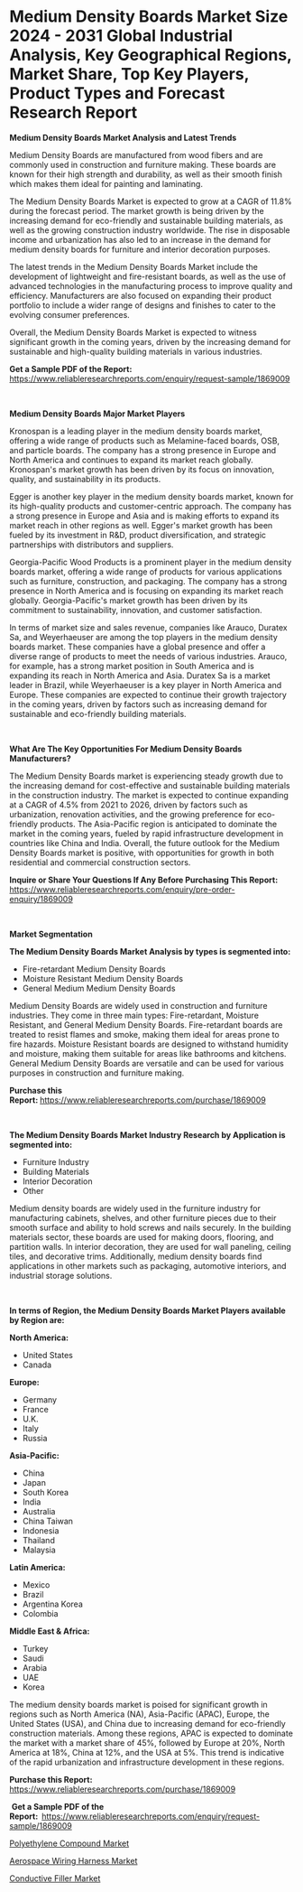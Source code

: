 <p><h1>Medium Density Boards Market Size 2024 - 2031 Global Industrial Analysis, Key Geographical Regions, Market Share, Top Key Players, Product Types and Forecast Research Report</h1></p><p><strong>Medium Density Boards Market Analysis and Latest Trends</strong></p>
<p><p>Medium Density Boards are manufactured from wood fibers and are commonly used in construction and furniture making. These boards are known for their high strength and durability, as well as their smooth finish which makes them ideal for painting and laminating.</p><p>The Medium Density Boards Market is expected to grow at a CAGR of 11.8% during the forecast period. The market growth is being driven by the increasing demand for eco-friendly and sustainable building materials, as well as the growing construction industry worldwide. The rise in disposable income and urbanization has also led to an increase in the demand for medium density boards for furniture and interior decoration purposes.</p><p>The latest trends in the Medium Density Boards Market include the development of lightweight and fire-resistant boards, as well as the use of advanced technologies in the manufacturing process to improve quality and efficiency. Manufacturers are also focused on expanding their product portfolio to include a wider range of designs and finishes to cater to the evolving consumer preferences.</p><p>Overall, the Medium Density Boards Market is expected to witness significant growth in the coming years, driven by the increasing demand for sustainable and high-quality building materials in various industries.</p></p>
<p><strong>Get a Sample PDF of the Report:&nbsp;</strong> <a href="https://www.reliableresearchreports.com/enquiry/request-sample/1869009">https://www.reliableresearchreports.com/enquiry/request-sample/1869009</a></p>
<p>&nbsp;</p>
<p><strong>Medium Density Boards Major Market Players</strong></p>
<p><p>Kronospan is a leading player in the medium density boards market, offering a wide range of products such as Melamine-faced boards, OSB, and particle boards. The company has a strong presence in Europe and North America and continues to expand its market reach globally. Kronospan's market growth has been driven by its focus on innovation, quality, and sustainability in its products.</p><p>Egger is another key player in the medium density boards market, known for its high-quality products and customer-centric approach. The company has a strong presence in Europe and Asia and is making efforts to expand its market reach in other regions as well. Egger's market growth has been fueled by its investment in R&D, product diversification, and strategic partnerships with distributors and suppliers.</p><p>Georgia-Pacific Wood Products is a prominent player in the medium density boards market, offering a wide range of products for various applications such as furniture, construction, and packaging. The company has a strong presence in North America and is focusing on expanding its market reach globally. Georgia-Pacific's market growth has been driven by its commitment to sustainability, innovation, and customer satisfaction.</p><p>In terms of market size and sales revenue, companies like Arauco, Duratex Sa, and Weyerhaeuser are among the top players in the medium density boards market. These companies have a global presence and offer a diverse range of products to meet the needs of various industries. Arauco, for example, has a strong market position in South America and is expanding its reach in North America and Asia. Duratex Sa is a market leader in Brazil, while Weyerhaeuser is a key player in North America and Europe. These companies are expected to continue their growth trajectory in the coming years, driven by factors such as increasing demand for sustainable and eco-friendly building materials.</p></p>
<p>&nbsp;</p>
<p><strong>What Are The Key Opportunities For Medium Density Boards Manufacturers?</strong></p>
<p><p>The Medium Density Boards market is experiencing steady growth due to the increasing demand for cost-effective and sustainable building materials in the construction industry. The market is expected to continue expanding at a CAGR of 4.5% from 2021 to 2026, driven by factors such as urbanization, renovation activities, and the growing preference for eco-friendly products. The Asia-Pacific region is anticipated to dominate the market in the coming years, fueled by rapid infrastructure development in countries like China and India. Overall, the future outlook for the Medium Density Boards market is positive, with opportunities for growth in both residential and commercial construction sectors.</p></p>
<p><strong>Inquire or Share Your Questions If Any Before Purchasing This Report:</strong> <a href="https://www.reliableresearchreports.com/enquiry/pre-order-enquiry/1869009">https://www.reliableresearchreports.com/enquiry/pre-order-enquiry/1869009</a></p>
<p>&nbsp;</p>
<p><strong>Market Segmentation</strong></p>
<p><strong>The Medium Density Boards Market Analysis by types is segmented into:</strong></p>
<p><ul><li>Fire-retardant Medium Density Boards</li><li>Moisture Resistant Medium Density Boards</li><li>General Medium Medium Density Boards</li></ul></p>
<p><p>Medium Density Boards are widely used in construction and furniture industries. They come in three main types: Fire-retardant, Moisture Resistant, and General Medium Density Boards. Fire-retardant boards are treated to resist flames and smoke, making them ideal for areas prone to fire hazards. Moisture Resistant boards are designed to withstand humidity and moisture, making them suitable for areas like bathrooms and kitchens. General Medium Density Boards are versatile and can be used for various purposes in construction and furniture making.</p></p>
<p><strong>Purchase this Report:&nbsp;</strong><a href="https://www.reliableresearchreports.com/purchase/1869009">https://www.reliableresearchreports.com/purchase/1869009</a></p>
<p>&nbsp;</p>
<p><strong>The Medium Density Boards Market Industry Research by Application is segmented into:</strong></p>
<p><ul><li>Furniture Industry</li><li>Building Materials</li><li>Interior Decoration</li><li>Other</li></ul></p>
<p><p>Medium density boards are widely used in the furniture industry for manufacturing cabinets, shelves, and other furniture pieces due to their smooth surface and ability to hold screws and nails securely. In the building materials sector, these boards are used for making doors, flooring, and partition walls. In interior decoration, they are used for wall paneling, ceiling tiles, and decorative trims. Additionally, medium density boards find applications in other markets such as packaging, automotive interiors, and industrial storage solutions.</p></p>
<p>&nbsp;</p>
<p><strong>In terms of Region, the Medium Density Boards Market Players available by Region are:</strong></p>
<p>
    <p> <strong> North America: </strong>
        <ul>
            <li>United States</li>
            <li>Canada</li>
        </ul>
        </p> 
    <p> <strong> Europe: </strong>
        <ul>
            <li>Germany</li>
            <li>France</li>
            <li>U.K.</li>
            <li>Italy</li>
            <li>Russia</li>
        </ul>
        </p> 
    <p> <strong> Asia-Pacific: </strong>
        <ul>
            <li>China</li>
            <li>Japan</li>
            <li>South Korea</li>
            <li>India</li>
            <li>Australia</li>
            <li>China Taiwan</li>
            <li>Indonesia</li>
            <li>Thailand</li>
            <li>Malaysia</li>
        </ul>
        </p> 
    <p> <strong> Latin America: </strong>
        <ul>
            <li>Mexico</li>
            <li>Brazil</li>
            <li>Argentina Korea</li>
            <li>Colombia</li>
        </ul>
        </p> 
    <p> <strong> Middle East & Africa: </strong>
        <ul>
            <li>Turkey</li>
            <li>Saudi</li>
            <li>Arabia</li>
            <li>UAE</li>
            <li>Korea</li>
        </ul>
    </p>
    </p>
<p><p>The medium density boards market is poised for significant growth in regions such as North America (NA), Asia-Pacific (APAC), Europe, the United States (USA), and China due to increasing demand for eco-friendly construction materials. Among these regions, APAC is expected to dominate the market with a market share of 45%, followed by Europe at 20%, North America at 18%, China at 12%, and the USA at 5%. This trend is indicative of the rapid urbanization and infrastructure development in these regions.</p></p>
<p><strong>Purchase this Report: </strong><a href="https://www.reliableresearchreports.com/purchase/1869009">https://www.reliableresearchreports.com/purchase/1869009</a></p>
<p>&nbsp;<strong>Get a Sample PDF of the Report:&nbsp;&nbsp;</strong><a href="https://www.reliableresearchreports.com/enquiry/request-sample/1869009">https://www.reliableresearchreports.com/enquiry/request-sample/1869009</a></p>
<p><strong></strong></p>
<p><p><a href="https://github.com/shotows/Market-Research-Report-List-1/blob/main/polyethylene-compound-market.md">Polyethylene Compound Market</a></p><p><a href="https://github.com/angelajermaine/Market-Research-Report-List-2/blob/main/aerospace-wiring-harness-market.md">Aerospace Wiring Harness Market</a></p><p><a href="https://github.com/beatblasta/Market-Research-Report-List-2/blob/main/conductive-filler-market.md">Conductive Filler Market</a></p></p>
